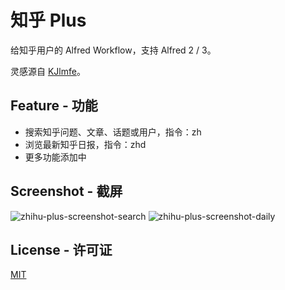 # 知乎 Plus
给知乎用户的 Alfred Workflow，支持 Alfred 2 / 3。

灵感源自 [KJlmfe](https://github.com/KJlmfe/Alfred-workflows/)。

## Feature - 功能
- 搜索知乎问题、文章、话题或用户，指令：zh
- 浏览最新知乎日报，指令：zhd
- 更多功能添加中

## Screenshot - 截屏
![zhihu-plus-screenshot-search](https://raw.githubusercontent.com/Astraeux/zhihu-plus-alfred-workflow/master/extra/screenshot.search.png)
![zhihu-plus-screenshot-daily](https://raw.githubusercontent.com/Astraeux/zhihu-plus-alfred-workflow/master/extra/screenshot.daily.png)

## License - 许可证
[MIT](https://github.com/Astraeux/zhihu-plus-alfred-workflow/blob/master/LICENSE)
